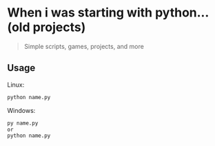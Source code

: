 # When i was starting with python... (old projects)
> Simple scripts, games, projects, and more


## Usage

Linux:

```sh
python name.py
```

Windows:

```sh
py name.py
or
python name.py
```
